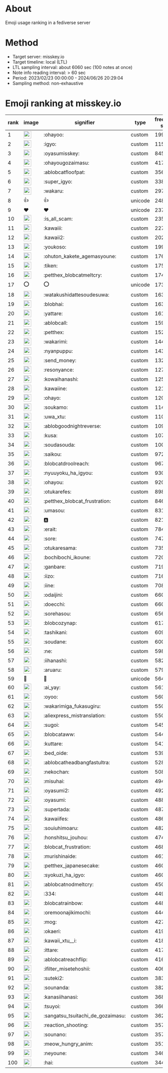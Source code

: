 # About
Emoji usage ranking in a fediverse server

# Method
- Target server: misskey.io
- Target timeline: local (LTL)
- LTL sampling interval: about 6060 sec (100 notes at once)
- Note info reading interval: > 60 sec
- Period: 2023/02/23 00:00:00 - 2024/06/26 20:29:04 
- Sampling method: non-exhaustive

# Emoji ranking at misskey.io

|rank|image|signifier|type|frequency score|
|----|----|----|----|----|
|1|<img height="24" src="https://misskey.io/emoji/ohayoo.webp">|:ohayoo:|custom|199169|
|2|<img height="24" src="https://misskey.io/emoji/igyo.webp">|:igyo:|custom|115021|
|3|<img height="24" src="https://misskey.io/emoji/oyasumisskey.webp">|:oyasumisskey:|custom|84574|
|4|<img height="24" src="https://misskey.io/emoji/ohayougozaimasu.webp">|:ohayougozaimasu:|custom|41715|
|5|<img height="24" src="https://misskey.io/emoji/ablobcatfloofpat.webp">|:ablobcatfloofpat:|custom|35615|
|6|<img height="24" src="https://misskey.io/emoji/super_igyo.webp">|:super_igyo:|custom|33857|
|7|<img height="24" src="https://misskey.io/emoji/wakaru.webp">|:wakaru:|custom|29771|
|8|👍|👍|unicode|24815|
|9|❤|❤|unicode|23764|
|10|<img height="24" src="https://misskey.io/emoji/is_all_scam.webp">|:is_all_scam:|custom|23561|
|11|<img height="24" src="https://misskey.io/emoji/kawaiii.webp">|:kawaiii:|custom|22732|
|12|<img height="24" src="https://misskey.io/emoji/kawaii2.webp">|:kawaii2:|custom|20240|
|13|<img height="24" src="https://misskey.io/emoji/youkoso.webp">|:youkoso:|custom|19979|
|14|<img height="24" src="https://misskey.io/emoji/ohuton_kakete_agemasyoune.webp">|:ohuton_kakete_agemasyoune:|custom|17629|
|15|<img height="24" src="https://misskey.io/emoji/tiken.webp">|:tiken:|custom|17572|
|16|<img height="24" src="https://misskey.io/emoji/petthex_blobcatmeltcry.webp">|:petthex_blobcatmeltcry:|custom|17464|
|17|⭕|⭕|unicode|17332|
|18|<img height="24" src="https://misskey.io/emoji/watakushidattesoudesuwa.webp">|:watakushidattesoudesuwa:|custom|16372|
|19|<img height="24" src="https://misskey.io/emoji/blobhai.webp">|:blobhai:|custom|16354|
|20|<img height="24" src="https://misskey.io/emoji/yattare.webp">|:yattare:|custom|16101|
|21|<img height="24" src="https://misskey.io/emoji/ablobcall.webp">|:ablobcall:|custom|15937|
|22|<img height="24" src="https://misskey.io/emoji/petthex.webp">|:petthex:|custom|15283|
|23|<img height="24" src="https://misskey.io/emoji/wakarimi.webp">|:wakarimi:|custom|14415|
|24|<img height="24" src="https://misskey.io/emoji/nyanpuppu.webp">|:nyanpuppu:|custom|14377|
|25|<img height="24" src="https://misskey.io/emoji/send_money.webp">|:send_money:|custom|13295|
|26|<img height="24" src="https://misskey.io/emoji/resonyance.webp">|:resonyance:|custom|12709|
|27|<img height="24" src="https://misskey.io/emoji/kowaihanashi.webp">|:kowaihanashi:|custom|12586|
|28|<img height="24" src="https://misskey.io/emoji/kawaiine.webp">|:kawaiine:|custom|12164|
|29|<img height="24" src="https://misskey.io/emoji/ohayo.webp">|:ohayo:|custom|12007|
|30|<img height="24" src="https://misskey.io/emoji/soukamo.webp">|:soukamo:|custom|11431|
|31|<img height="24" src="https://misskey.io/emoji/uwa_xtu.webp">|:uwa_xtu:|custom|11061|
|32|<img height="24" src="https://misskey.io/emoji/ablobgoodnightreverse.webp">|:ablobgoodnightreverse:|custom|10916|
|33|<img height="24" src="https://misskey.io/emoji/kusa.webp">|:kusa:|custom|10734|
|34|<img height="24" src="https://misskey.io/emoji/soudasouda.webp">|:soudasouda:|custom|10049|
|35|<img height="24" src="https://misskey.io/emoji/saikou.webp">|:saikou:|custom|9728|
|36|<img height="24" src="https://misskey.io/emoji/blobcatdroolreach.webp">|:blobcatdroolreach:|custom|9679|
|37|<img height="24" src="https://misskey.io/emoji/nyuuyoku_ha_igyou.webp">|:nyuuyoku_ha_igyou:|custom|9309|
|38|<img height="24" src="https://misskey.io/emoji/ohayou.webp">|:ohayou:|custom|9202|
|39|<img height="24" src="https://misskey.io/emoji/otukarefes.webp">|:otukarefes:|custom|8985|
|40|<img height="24" src="https://misskey.io/emoji/petthex_blobcat_frustration.webp">|:petthex_blobcat_frustration:|custom|8462|
|41|<img height="24" src="https://misskey.io/emoji/umasou.webp">|:umasou:|custom|8319|
|42|<img height="24" src="https://misskey.io/emoji/a.webp">|:a:|custom|8219|
|43|<img height="24" src="https://misskey.io/emoji/erait.webp">|:erait:|custom|7845|
|44|<img height="24" src="https://misskey.io/emoji/sore.webp">|:sore:|custom|7478|
|45|<img height="24" src="https://misskey.io/emoji/otukaresama.webp">|:otukaresama:|custom|7355|
|46|<img height="24" src="https://misskey.io/emoji/bochibochi_ikoune.webp">|:bochibochi_ikoune:|custom|7206|
|47|<img height="24" src="https://misskey.io/emoji/ganbare.webp">|:ganbare:|custom|7192|
|48|<img height="24" src="https://misskey.io/emoji/iizo.webp">|:iizo:|custom|7169|
|49|<img height="24" src="https://misskey.io/emoji/iine.webp">|:iine:|custom|7088|
|50|<img height="24" src="https://misskey.io/emoji/odaijini.webp">|:odaijini:|custom|6607|
|51|<img height="24" src="https://misskey.io/emoji/doecchi.webp">|:doecchi:|custom|6600|
|52|<img height="24" src="https://misskey.io/emoji/sorehasou.webp">|:sorehasou:|custom|6569|
|53|<img height="24" src="https://misskey.io/emoji/blobcozynap.webp">|:blobcozynap:|custom|6178|
|54|<img height="24" src="https://misskey.io/emoji/tashikani.webp">|:tashikani:|custom|6098|
|55|<img height="24" src="https://misskey.io/emoji/soudane.webp">|:soudane:|custom|6005|
|56|<img height="24" src="https://misskey.io/emoji/ne.webp">|:ne:|custom|5982|
|57|<img height="24" src="https://misskey.io/emoji/iihanashi.webp">|:iihanashi:|custom|5829|
|58|<img height="24" src="https://misskey.io/emoji/aruaru.webp">|:aruaru:|custom|5795|
|59|🎉|🎉|unicode|5649|
|60|<img height="24" src="https://misskey.io/emoji/ai_yay.webp">|:ai_yay:|custom|5619|
|61|<img height="24" src="https://misskey.io/emoji/oyoo.webp">|:oyoo:|custom|5606|
|62|<img height="24" src="https://misskey.io/emoji/wakarimiga_fukasugiru.webp">|:wakarimiga_fukasugiru:|custom|5507|
|63|<img height="24" src="https://misskey.io/emoji/aliexpress_mistranslation.webp">|:aliexpress_mistranslation:|custom|5500|
|64|<img height="24" src="https://misskey.io/emoji/sugoi.webp">|:sugoi:|custom|5459|
|65|<img height="24" src="https://misskey.io/emoji/blobcataww.webp">|:blobcataww:|custom|5448|
|66|<img height="24" src="https://misskey.io/emoji/kuttare.webp">|:kuttare:|custom|5412|
|67|<img height="24" src="https://misskey.io/emoji/bed_oide.webp">|:bed_oide:|custom|5391|
|68|<img height="24" src="https://misskey.io/emoji/ablobcatheadbangfastultra.webp">|:ablobcatheadbangfastultra:|custom|5287|
|69|<img height="24" src="https://misskey.io/emoji/nekochan.webp">|:nekochan:|custom|5088|
|70|<img height="24" src="https://misskey.io/emoji/misuhai.webp">|:misuhai:|custom|4946|
|71|<img height="24" src="https://misskey.io/emoji/oyasumi2.webp">|:oyasumi2:|custom|4922|
|72|<img height="24" src="https://misskey.io/emoji/oyasumi.webp">|:oyasumi:|custom|4884|
|73|<img height="24" src="https://misskey.io/emoji/supertada.webp">|:supertada:|custom|4874|
|74|<img height="24" src="https://misskey.io/emoji/kawaiifes.webp">|:kawaiifes:|custom|4869|
|75|<img height="24" src="https://misskey.io/emoji/souiuhimoaru.webp">|:souiuhimoaru:|custom|4820|
|76|<img height="24" src="https://misskey.io/emoji/honshitsu_jouhou.webp">|:honshitsu_jouhou:|custom|4745|
|77|<img height="24" src="https://misskey.io/emoji/blobcat_frustration.webp">|:blobcat_frustration:|custom|4687|
|78|<img height="24" src="https://misskey.io/emoji/murishinaide.webp">|:murishinaide:|custom|4615|
|79|<img height="24" src="https://misskey.io/emoji/petthex_japanesecake.webp">|:petthex_japanesecake:|custom|4602|
|80|<img height="24" src="https://misskey.io/emoji/syokuzi_ha_igyo.webp">|:syokuzi_ha_igyo:|custom|4602|
|81|<img height="24" src="https://misskey.io/emoji/ablobcatnodmeltcry.webp">|:ablobcatnodmeltcry:|custom|4505|
|82|<img height="24" src="https://misskey.io/emoji/334.webp">|:334:|custom|4490|
|83|<img height="24" src="https://misskey.io/emoji/blobcatrainbow.webp">|:blobcatrainbow:|custom|4487|
|84|<img height="24" src="https://misskey.io/emoji/oremoonajikimochi.webp">|:oremoonajikimochi:|custom|4440|
|85|<img height="24" src="https://misskey.io/emoji/mog.webp">|:mog:|custom|4276|
|86|<img height="24" src="https://misskey.io/emoji/okaeri.webp">|:okaeri:|custom|4193|
|87|<img height="24" src="https://misskey.io/emoji/kawaii_xtu__i.webp">|:kawaii_xtu__i:|custom|4185|
|88|<img height="24" src="https://misskey.io/emoji/ittare.webp">|:ittare:|custom|4172|
|89|<img height="24" src="https://misskey.io/emoji/ablobcatreachflip.webp">|:ablobcatreachflip:|custom|4165|
|90|<img height="24" src="https://misskey.io/emoji/ifilter_misetehoshii.webp">|:ifilter_misetehoshii:|custom|4060|
|91|<img height="24" src="https://misskey.io/emoji/suteki2.webp">|:suteki2:|custom|3838|
|92|<img height="24" src="https://misskey.io/emoji/sounanda.webp">|:sounanda:|custom|3821|
|93|<img height="24" src="https://misskey.io/emoji/kanasiihanasi.webp">|:kanasiihanasi:|custom|3681|
|94|<img height="24" src="https://misskey.io/emoji/tsuyoi.webp">|:tsuyoi:|custom|3668|
|95|<img height="24" src="https://misskey.io/emoji/sangatsu_tsuitachi_de_gozaimasu.webp">|:sangatsu_tsuitachi_de_gozaimasu:|custom|3621|
|96|<img height="24" src="https://misskey.io/emoji/reaction_shooting.webp">|:reaction_shooting:|custom|3575|
|97|<img height="24" src="https://misskey.io/emoji/sounano.webp">|:sounano:|custom|3574|
|98|<img height="24" src="https://misskey.io/emoji/meow_hungry_anim.webp">|:meow_hungry_anim:|custom|3518|
|99|<img height="24" src="https://misskey.io/emoji/neyoune.webp">|:neyoune:|custom|3462|
|100|<img height="24" src="https://misskey.io/emoji/hai.webp">|:hai:|custom|3449|
